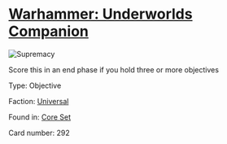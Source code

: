 # [Warhammer: Underworlds Companion](https://guidokessels.github.io/wh-underworlds)

  

![Supremacy](https://warhammerunderworlds.com/wp-content/uploads/sites/6/2017/12/292_ENG-Supremacy.png)

Score this in an end phase if you hold three or more objectives

Type: Objective

Faction: [Universal](https://guidokessels.github.io/wh-underworlds/factions/universal.md)

Found in: [Core Set](https://guidokessels.github.io/wh-underworlds/locations/core-set.md)

Card number: 292
